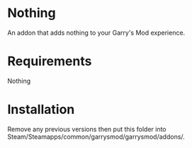 Nothing
=
An addon that adds nothing to your Garry's Mod experience.

Requirements
=
Nothing

Installation
=
Remove any previous versions then put this folder into Steam/Steamapps/common/garrysmod/garrysmod/addons/.
